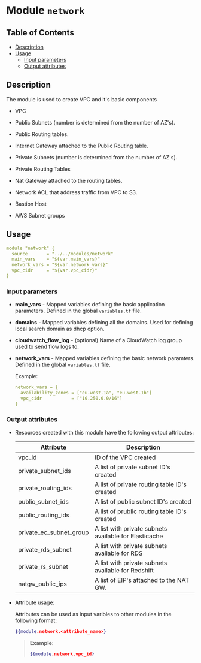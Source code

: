 # Module `network`

## Table of Contents

* [Description](#description)
* [Usage](#usage)
  * [Input parameters](#input-parameters)
  * [Output attributes](#output-attributes)

## Description

The module is used to create VPC and it's basic components

* VPC

* Public Subnets (number is determined from the number of AZ's).

* Public Routing tables.

* Internet Gateway attached to the Public Routing table.

* Private Subnets (number is determined from the number of AZ's).

* Private Routing Tables

* Nat Gateway attached to the routing tables.

* Network ACL that address traffic from VPC to S3.

* Bastion Host

* AWS Subnet groups

## Usage

```yaml
module "network" {
  source       = "../../modules/network"
  main_vars    = "${var.main_vars}"
  network_vars = "${var.network_vars}"
  vpc_cidr     = "${var.vpc_cidr}"
}
```

### Input parameters

* **main_vars** - Mapped variables defining the basic application
  parameters. Defined in the global `variables.tf` file.

* **domains** - Mapped variables defining all the domains.
  Used for defining local search domain as dhcp option.

* **cloudwatch_flow_log** - (optional) Name of a CloudWatch log group
  used to send flow logs to.

* **network_vars** - Mapped variables defining the basic network
  paramters. Defined in the global `variables.tf` file.

  Example:
  ```yaml
  network_vars = {
    availability_zones = ["eu-west-1a", "eu-west-1b"]
    vpc_cidr           = ["10.250.0.0/16"]
  }
  ```

### Output attributes

* Resources created with this module have the following output attributes:

  Attribute                 | Description
  ---                       | ---
  vpc_id                    | ID of the VPC created
  private_subnet_ids        | A list of private subnet ID's created
  private_routing_ids       | A list of private routing table ID's created
  public_subnet_ids         | A list of public subnet ID's created
  public_routing_ids        | A list of prublic routing table ID's created
  private_ec_subnet_group   | A list with private subnets available for Elasticache
  private_rds_subnet        | A list with private subnets available for RDS
  private_rs_subnet         | A list with private subnets available for Redshift
  natgw_public_ips          | A list of EIP's attached to the NAT GW.


* Attribute usage:

  Attributes can be used as input varibles to other modules in the following format:

  ```sh
  ${module.network.<attribute_name>}
  ```
  > **Example**:
  >
  >```sh
  > ${module.network.vpc_id}
  >```
